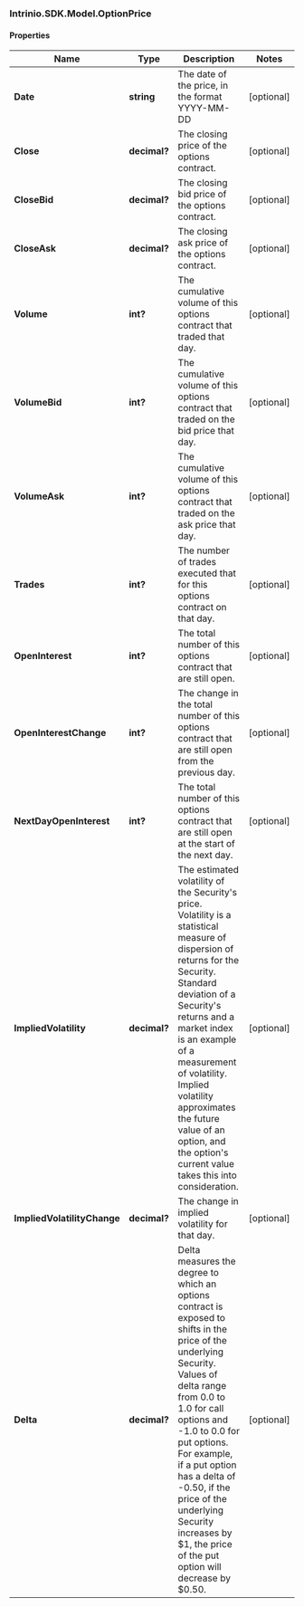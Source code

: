 ### Intrinio.SDK.Model.OptionPrice
#### Properties

Name | Type | Description | Notes
------------ | ------------- | ------------- | -------------
**Date** | **string** | The date of the price, in the format YYYY-MM-DD | [optional] 
**Close** | **decimal?** | The closing price of the options contract. | [optional] 
**CloseBid** | **decimal?** | The closing bid price of the options contract. | [optional] 
**CloseAsk** | **decimal?** | The closing ask price of the options contract. | [optional] 
**Volume** | **int?** | The cumulative volume of this options contract that traded that day. | [optional] 
**VolumeBid** | **int?** | The cumulative volume of this options contract that traded on the bid price that day. | [optional] 
**VolumeAsk** | **int?** | The cumulative volume of this options contract that traded on the ask price that day. | [optional] 
**Trades** | **int?** | The number of trades executed that for this options contract on that day. | [optional] 
**OpenInterest** | **int?** | The total number of this options contract that are still open. | [optional] 
**OpenInterestChange** | **int?** | The change in the total number of this options contract that are still open from the previous day. | [optional] 
**NextDayOpenInterest** | **int?** | The total number of this options contract that are still open at the start of the next day. | [optional] 
**ImpliedVolatility** | **decimal?** | The estimated volatility of the Security&#39;s price. Volatility is a statistical measure of dispersion of returns for the Security. Standard deviation of a Security&#39;s returns and a market index is an example of a measurement of volatility. Implied volatility approximates the future value of an option, and the option&#39;s current value takes this into consideration. | [optional] 
**ImpliedVolatilityChange** | **decimal?** | The change in implied volatility for that day. | [optional] 
**Delta** | **decimal?** | Delta measures the degree to which an options contract is exposed to shifts in the price of the underlying Security. Values of delta range from 0.0 to 1.0 for call options and -1.0 to 0.0 for put options. For example, if a put option has a delta of -0.50, if the price of the underlying Security increases by $1, the price of the put option will decrease by $0.50. | [optional] 


